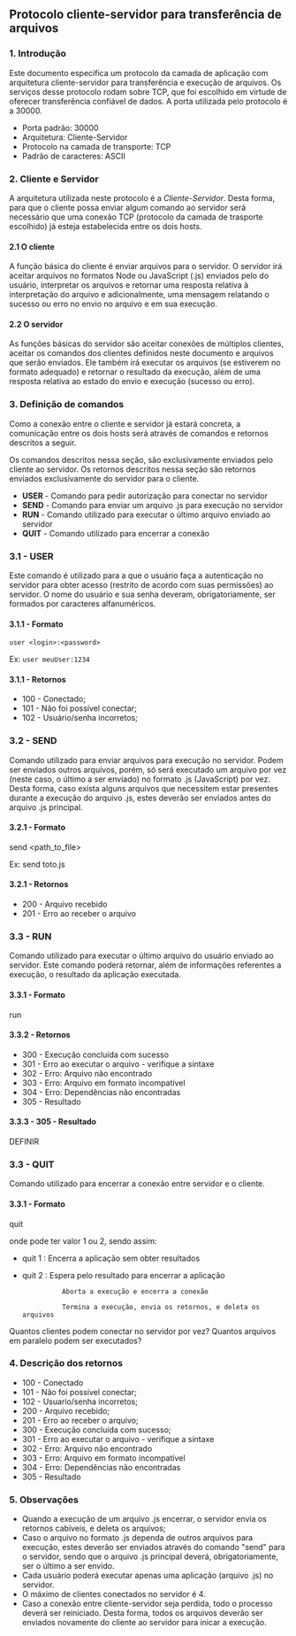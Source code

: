 ## Protocolo cliente-servidor para transferência de arquivos

### 1. Introdução

Este documento especifica um protocolo da camada de aplicação com arquitetura
cliente-servidor para transferência e execução de arquivos. Os serviços desse
protocolo rodam sobre TCP, que foi escolhido em virtude de oferecer transferência
confiável de dados. A porta utilizada pelo protocolo é a 30000.

- Porta padrão: 30000
- Arquitetura: Cliente-Servidor
- Protocolo na camada de transporte: TCP
- Padrão de caracteres: ASCII


### 2. Cliente e Servidor

A arquitetura utilizada neste protocolo é a *Cliente-Servidor*. Desta forma, para
que o cliente possa enviar algum comando ao servidor será necessário que uma
conexão TCP (protocolo da camada de trasporte escolhido) já esteja estabelecida
entre os dois hosts.


#### 2.1 O cliente

A função básica do cliente é enviar arquivos para o servidor. O servidor irá
aceitar arquivos no formatos Node ou JavaScript (.js) enviados pelo do usuário,
interpretar os arquivos e retornar uma resposta relativa à interpretação do
arquivo e adicionalmente, uma mensagem relatando o sucesso ou erro no envio no
arquivo e em sua execução.

<!-- Como os dados devem ser enviados estão definidos no item X (colocar o formato do JSON) -->

#### 2.2 O servidor

As funções básicas do servidor são aceitar conexões de múltiplos clientes, aceitar
os comandos dos clientes definidos neste documento e arquivos que serão enviados.
Ele também irá executar os arquivos (se estiverem no formato adequado) e retornar
o resultado da execução, além de uma resposta relativa ao estado do envio e execução
(sucesso ou erro).


### 3. Definição de comandos

Como a conexão entre o cliente e servidor já estará concreta, a comunicação entre
os dois hosts será através de comandos e retornos descritos a seguir.

Os comandos descritos nessa seção, são exclusivamente enviados pelo cliente ao
servidor. Os retornos descritos nessa seção são retornos enviados exclusivamente
do servidor para o cliente.

- **USER** - Comando para pedir autorização para conectar no servidor
- **SEND** - Comando para enviar um arquivo .js para execução no servidor
- **RUN** - Comando utilizado para executar o último arquivo enviado ao servidor
- **QUIT** - Comando utilizado para encerrar a conexão


### 3.1 - USER

Este comando é utilizado para a que o usuário faça a autenticação no servidor para
obter acesso (restrito de acordo com suas permissões) ao servidor.
O nome do usuário e sua senha deveram, obrigatoriamente, ser formados por caracteres
alfanuméricos.

#### 3.1.1 - Formato

```
user <login>:<password>
```
Ex: ```user meuUser:1234```


#### 3.1.1 - Retornos

- 100 - Conectado;  
- 101 - Não foi possível conectar;
- 102 - Usuário/senha incorretos;


### 3.2 - SEND

Comando utilizado para enviar arquivos para execução no servidor. Podem ser
enviados outros arquivos, porém, só será executado um arquivo por vez (neste caso,
o último a ser enviado) no formato .js (JavaScript) por vez. Desta forma, caso
exista alguns arquivos que necessitem estar presentes durante a execução do
arquivo .js, estes deverão ser enviados antes do arquivo .js principal.

<!-- O servidor executará o último arquivo enviado pelo cliente. Desta forma, caso
este arquivo não tenha o formato .js ele não será executado. Caso o arquivo (.js)
que o cliente deseja executar no servidor necessite de alguns outros arquivos
de diferentes formatos, eles deverão ser enviados anteriormente ao arquivo .js
principal. -->

#### 3.2.1 - Formato

send <path_to_file>

Ex: send toto.js

#### 3.2.1 - Retornos

- 200 - Arquivo recebido
- 201 - Erro ao receber o arquivo

### 3.3 - RUN

Comando utilizado para executar o último arquivo do usuário enviado ao servidor.
Este comando poderá retornar, além de informações referentes a execução, o
resultado da aplicação executada.

#### 3.3.1 - Formato

run

#### 3.3.2 - Retornos

- 300 - Execução concluída com sucesso
- 301 - Erro ao executar o arquivo - verifique a sintaxe
- 302 - Erro: Arquivo não encontrado
- 303 - Erro: Arquivo em formato incompatível
- 304 - Erro: Dependências não encontradas
- 305 - Resultado

#### 3.3.3 - 305 - Resultado

DEFINIR

### 3.3 - QUIT

Comando utilizado para encerrar a conexão entre servidor e o cliente.

#### 3.3.1 - Formato

quit <parametro>

onde <parametro> pode ter valor 1 ou 2, sendo assim:

- quit 1 : Encerra a aplicação sem obter resultados
- quit 2 : Espera pelo resultado para encerrar a aplicação

				Aborta a execução e encerra a conexão

				Termina a execução, envia os retornos, e deleta os arquivos

Quantos clientes podem conectar no servidor por vez?
Quantos arquivos em paralelo podem ser executados?

### 4. Descrição dos retornos

- 100 - Conectado
- 101 - Não foi possível conectar;
- 102 - Usuario/senha incorretos;
- 200 - Arquivo recebido;
- 201 - Erro ao receber o arquivo;
- 300 - Execução concluída com sucesso;
- 301 - Erro ao executar o arquivo - verifique a sintaxe
- 302 - Erro: Arquivo não encontrado
- 303 - Erro: Arquivo em formato incompatível
- 304 - Erro: Dependências não encontradas
- 305 - Resultado

### 5. Observações

-  Quando a execução de um arquivo .js encerrar, o servidor envia os retornos
cabíveis, e deleta os arquivos;
- Caso o arquivo no formato .js dependa de outros arquivos para execução, estes
deverão ser enviados através do comando "send" para o servidor, sendo que o arquivo
.js principal deverá, obrigatoriamente, ser o último a ser envido.
- Cada usuário poderá executar apenas uma aplicação (arquivo .js) no servidor.
- O máximo de clientes conectados no servidor é 4.
- Caso a conexão entre cliente-servidor seja perdida, todo o processo deverá ser
reiniciado. Desta forma, todos os arquivos deverão ser enviados novamente do
cliente ao servidor para inicar a execução.
